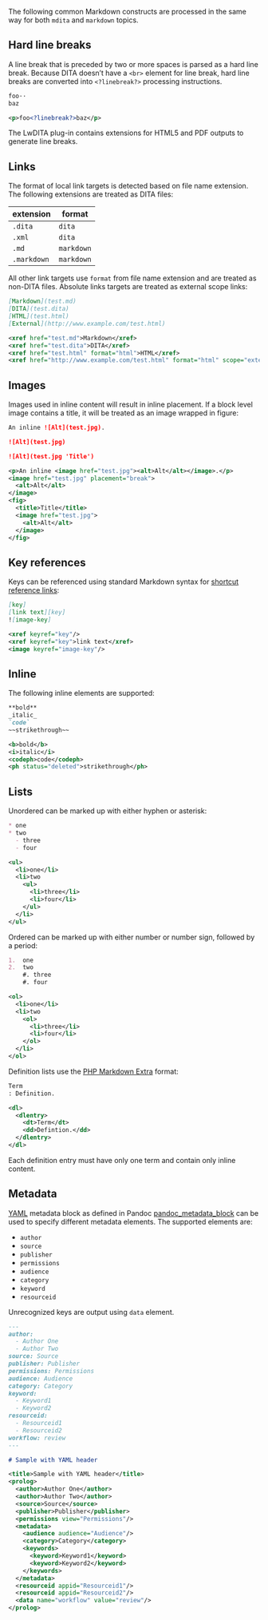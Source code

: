 The following common Markdown constructs are processed in the same way for both `mdita` and `markdown` topics.

## Hard line breaks

A line break that is preceded by two or more spaces is parsed as a hard line break. Because DITA doesn’t have a `<br>` element for line break, hard line breaks are converted into `<?linebreak?>` processing instructions.

```markdown
foo··
baz
```

```xml
<p>foo<?linebreak?>baz</p>
```

The LwDITA plug-in contains extensions for HTML5 and PDF outputs to generate line breaks.

## Links

The format of local link targets is detected based on file name extension. The following extensions are treated as DITA files:

| extension   | format     |
| ----------- | ---------- |
| `.dita`     | `dita`     |
| `.xml`      | `dita`     |
| `.md`       | `markdown` |
| `.markdown` | `markdown` |

All other link targets use `format` from file name extension and are treated as non-DITA files. Absolute links targets are treated as external scope links:

```markdown
[Markdown](test.md)
[DITA](test.dita)
[HTML](test.html)
[External](http://www.example.com/test.html)
```

```xml
<xref href="test.md">Markdown</xref>
<xref href="test.dita">DITA</xref>
<xref href="test.html" format="html">HTML</xref>
<xref href="http://www.example.com/test.html" format="html" scope="external">External</xref>
```

## Images

Images used in inline content will result in inline placement. If a block level image contains a title, it will be treated as an image wrapped in figure:

```markdown
An inline ![Alt](test.jpg).

![Alt](test.jpg)

![Alt](test.jpg 'Title')
```

```xml
<p>An inline <image href="test.jpg"><alt>Alt</alt></image>.</p>
<image href="test.jpg" placement="break">
  <alt>Alt</alt>
</image>
<fig>
  <title>Title</title>
  <image href="test.jpg">
    <alt>Alt</alt>
  </image>
</fig>
```

## Key references

Keys can be referenced using standard Markdown syntax for [shortcut reference links]:

```markdown
[key]
[link text][key]
![image-key]
```

```xml
<xref keyref="key"/>
<xref keyref="key">link text</xref>
<image keyref="image-key"/>
```

## Inline

The following inline elements are supported:

```markdown
**bold**
_italic_
`code`
~~strikethrough~~
```

```xml
<b>bold</b>
<i>italic</i>
<codeph>code</codeph>
<ph status="deleted">strikethrough</ph>
```

## Lists

Unordered can be marked up with either hyphen or asterisk:

<!-- Prevent Prettier from “fixing” mixed list items -->
<!-- prettier-ignore-start -->
```markdown
* one
* two
  - three
  - four
```
<!-- prettier-ignore-end -->

```xml
<ul>
  <li>one</li>
  <li>two
    <ul>
      <li>three</li>
      <li>four</li>
    </ul>
  </li>
</ul>
```

Ordered can be marked up with either number or number sign, followed by a period:

```markdown
1.  one
2.  two
    #. three
    #. four
```

```xml
<ol>
  <li>one</li>
  <li>two
    <ol>
      <li>three</li>
      <li>four</li>
    </ol>
  </li>
</ol>
```

Definition lists use the [PHP Markdown Extra](https://michelf.com/projects/php-markdown/extra/#def-list) format:

```markdown
Term
: Definition.
```

```xml
<dl>
  <dlentry>
    <dt>Term</dt>
    <dd>Defintion.</dd>
  </dlentry>
</dl>
```

Each definition entry must have only one term and contain only inline content.

## Metadata

[YAML] metadata block as defined in Pandoc [pandoc_metadata_block] can be used to specify different metadata elements. The supported elements are:

- `author`
- `source`
- `publisher`
- `permissions`
- `audience`
- `category`
- `keyword`
- `resourceid`

Unrecognized keys are output using `data` element.

```markdown
---
author:
  - Author One
  - Author Two
source: Source
publisher: Publisher
permissions: Permissions
audience: Audience
category: Category
keyword:
  - Keyword1
  - Keyword2
resourceid:
  - Resourceid1
  - Resourceid2
workflow: review
---

# Sample with YAML header
```

```xml
<title>Sample with YAML header</title>
<prolog>
  <author>Author One</author>
  <author>Author Two</author>
  <source>Source</source>
  <publisher>Publisher</publisher>
  <permissions view="Permissions"/>
  <metadata>
    <audience audience="Audience"/>
    <category>Category</category>
    <keywords>
      <keyword>Keyword1</keyword>
      <keyword>Keyword2</keyword>
    </keywords>
  </metadata>
  <resourceid appid="Resourceid1"/>
  <resourceid appid="Resourceid2"/>
  <data name="workflow" value="review"/>
</prolog>
```

[pandoc_metadata_block]: https://pandoc.org/MANUAL.html#extension-yaml_metadata_block 'pandoc_metadata_block'
[shortcut reference links]: https://spec.commonmark.org/0.30/#shortcut-reference-link
[YAML]: https://www.yaml.org/ 'YAML'
